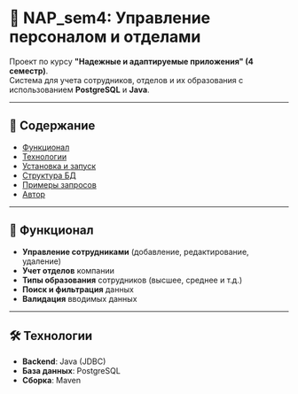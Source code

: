 # 🏢 NAP_sem4: Управление персоналом и отделами

Проект по курсу **"Надежные и адаптируемые приложения" (4 семестр)**.  
Система для учета сотрудников, отделов и их образования с использованием **PostgreSQL** и **Java**.

---

## 📌 Содержание
- [Функционал](#🔧-функционал)
- [Технологии](#🛠️-технологии)
- [Установка и запуск](#🚀-установка-и-запуск)
- [Структура БД](#🗂️-структура-базы-данных)
- [Примеры запросов](#📋-примеры-запросов)
- [Автор](#👨💻-автор)

---

## 🔧 Функционал
- **Управление сотрудниками** (добавление, редактирование, удаление)
- **Учет отделов** компании
- **Типы образования** сотрудников (высшее, среднее и т.д.)
- **Поиск и фильтрация** данных
- **Валидация** вводимых данных

---

## 🛠️ Технологии
- **Backend**: Java (JDBC)
- **База данных**: PostgreSQL
- **Сборка**: Maven

